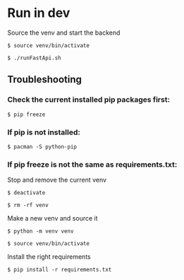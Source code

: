 # Run in dev
Source the venv and start the backend

`$ source venv/bin/activate`


`$ ./runFastApi.sh`

## Troubleshooting

### Check the current installed pip packages first:
`$ pip freeze`
### If pip is not installed:
`$ pacman -S python-pip`

### If pip freeze is not the same as requirements.txt:
Stop and remove the current venv

`$ deactivate`

`$ rm -rf venv`

Make a new venv and source it

`$ python -m venv venv`

`$ source venv/bin/activate`

Install the right requirements

`$ pip install -r requirements.txt`

